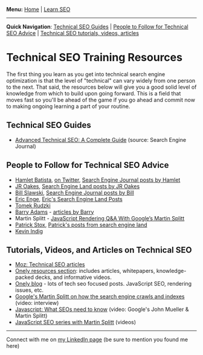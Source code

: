 <b>Menu:</b> <a href="/">Home</a> | <a href="learn-seo">Learn SEO</a>
<hr>
<strong>Quick Navigation</strong>: <a href="#techseoguides">Technical SEO Guides</a> | <a href="#techseoexperts">People to Follow for Technical SEO Advice</a> | <a href="#techseotutorials">Technical SEO tutorials, videos, articles</a>

<h1>Technical SEO Training Resources</h1>

The first thing you learn as you get into technical search engine optimization is that the level of "technical" can vary widely from one person to the next. That said, the resources below will give you a good solid level of knowledge from which to build upon going forward. This is a field that moves fast so you'll be ahead of the game if you go ahead and commit now to making ongoing learning a part of your routine. 


<h2 id="techseoguides">Technical SEO Guides</h2>

* <a href="https://www.searchenginejournal.com/technical-seo/">Advanced Technical SEO: A Complete Guide</a> (source: Search Engine Journal)


<h2 id="techseoexperts">People to Follow for Technical SEO Advice</h2>

* <a href="https://g.co/kgs/PJznys">Hamlet Batista</a>, <a href="https://twitter.com/hamletbatista">on Twitter</a>, <a href="https://www.searchenginejournal.com/author/hamlet-batista/">Search Engine Journal posts by Hamlet</a>
* <a href="https://github.com/jroakes?tab=repositories">JR Oakes</a>, <a href="https://searchengineland.com/author/jr-oakes">Search Engine Land posts by JR Oakes</a>
* <a href="https://www.linkedin.com/in/slawski/">Bill Slawski</a>, <a href="https://www.searchenginejournal.com/author/bill-slawski/">Search Engine Journal posts by Bill</a>
* <a href="https://www.youtube.com/user/stonetemplecons">Eric Enge</a>, <a href="https://searchengineland.com/author/eric-enge">Eric's Search Engine Land Posts</a>
* <a href="https://twitter.com/TomekRudzki">Tomek Rudzki</a> 
* <a href="https://www.linkedin.com/in/barryadams/">Barry Adams</a> - <a href="https://searchengineland.com/author/barry-adams">articles by Barry</a>
* Martin Splitt - <a href="https://www.botify.com/blog/martin-splitt-javascript-rendering">JavaScript Rendering Q&A With Google’s Martin Splitt</a>
* <a href="https://twitter.com/patrickstox">Patrick Stox</a>, <a href="https://searchengineland.com/author/patrick-stox">Patrick's posts from search engine land</a>
* <a href="https://twitter.com/Kevin_Indig">Kevin Indig</a>


 <h2 id="techseotutorials"> Tutorials, Videos, and Articles on Technical SEO</h2>
 
 * <a href="https://moz.com/blog/category/technical-seo">Moz: Technical SEO articles</a>
 * <a href="https://www.onely.com/resources/">Onely resources section</a>: includes articles, whitepapers, knowledge-packed decks, and informative videos.
 * <a href="https://www.onely.com/blog/">Onely blog</a> - lots of tech seo focused posts. JavaScript SEO, rendering issues, etc.
 * <a href="https://youtu.be/7J-8Y529-WE">Google's Martin Splitt on how the search engine crawls and indexes</a> (video: interview)
 * <a href="https://youtu.be/GdCBkX5mm2U">Javascript: What SEOs need to know</a> (video: Google's John Mueller & Martin Splitt)
 * <a href="https://www.youtube.com/playlist?list=PLKoqnv2vTMUPOalM1zuWDP9OQl851WMM9">JavaScript SEO series with Martin Splitt</a> (videos)

<hr>
Connect with me on <a href="https://www.linkedin.com/in/joshhinds">my LinkedIn page</a> (be sure to mention you found me here)


